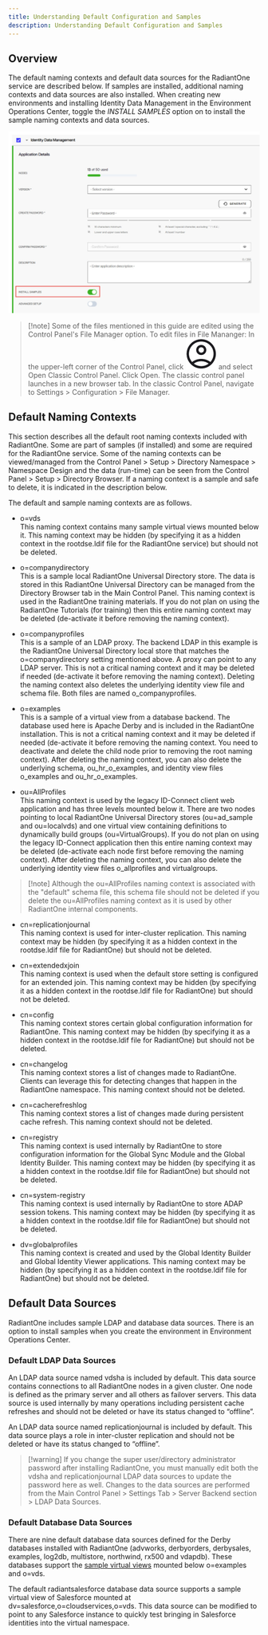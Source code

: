 ```yaml
---
title: Understanding Default Configuration and Samples
description: Understanding Default Configuration and Samples
---
```


## Overview

The default naming contexts and default data sources for the RadiantOne service are described below. If samples are installed, additional naming contexts and data sources are also installed. When creating new environments and installing Identity Data Management in the Environment Operations Center, toggle the *INSTALL SAMPLES* option on to install the sample naming contexts and data sources.

![Install Samples](Media/install-samples.jpg)

>[!note] Some of the files mentioned in this guide are edited using the Control Panel's File Manager option. To edit files in File Mananger:
In the upper-left corner of the Control Panel, click ![classic-control-panel](Media/profile-icon.png) and select Open Classic Control Panel. 
Click Open. The classic control panel launches in a new browser tab. 
In the classic Control Panel, navigate to Settings > Configuration > File Manager.

## Default Naming Contexts

This section describes all the default root naming contexts included with RadiantOne. Some are part of samples (if installed) and some are required for the RadiantOne service. Some of the naming contexts can be viewed/managed from the Control Panel > Setup > Directory Namespace > Namespace Design and the data (run-time) can be seen from the Control Panel > Setup > Directory Browser. If a naming context is a sample and safe to delete, it is indicated in the description below.

The default and sample naming contexts are as follows.

- o=vds
<br> This naming context contains many sample virtual views mounted below it. This naming context may be hidden (by specifying it as a hidden context in the rootdse.ldif file for the RadiantOne service) but should not be deleted.  

- o=companydirectory
<br> This is a sample local RadiantOne Universal Directory store. The data is stored in this RadiantOne Universal Directory can be managed from the Directory Browser tab in the Main Control Panel. This naming context is used in the RadiantOne training materials. If you do not plan on using the RadiantOne Tutorials (for training) then this entire naming context may be deleted (de-activate it before removing the naming context).

- o=companyprofiles
<br> This is a sample of an LDAP proxy. The backend LDAP in this example is the RadiantOne Universal Directory local store that matches the o=companydirectory setting mentioned above. A proxy can point to any LDAP server. This is not a critical naming context and it may be deleted if needed (de-activate it before removing the naming context). Deleting the naming context also deletes the underlying identity view file and schema file. Both files are named o_companyprofiles.

- o=examples
<br> This is a sample of a virtual view from a database backend. The database used here is Apache Derby and is included in the RadiantOne installation. This is not a critical naming context and it may be deleted if needed (de-activate it before removing the naming context. You need to deactivate and delete the child node prior to removing the root naming context). After deleting the naming context, you can also delete the underlying schema, ou_hr_o_examples, and identity view files o_examples and ou_hr_o_examples.

- ou=AllProfiles
<br> This naming context is used by the legacy ID-Connect client web application and has three levels mounted below it. There are two nodes pointing to local RadiantOne Universal Directory stores (ou=ad_sample and ou=localvds) and one virtual view containing definitions to dynamically build groups (ou=VirtualGroups). If you do not plan on using the legacy ID-Connect application then this entire naming context may be deleted (de-activate each node first before removing the naming context).
After deleting the naming context, you can also delete the underlying identity view files o_allprofiles and virtualgroups.

>[!note] Although the ou=AllProfiles naming context is associated with the "default" schema file, this schema file should not be deleted if you delete the ou=AllProfiles naming context as it is used by other RadiantOne internal components.

- cn=replicationjournal
<br> This naming context is used for inter-cluster replication. This naming context may be hidden (by specifying it as a hidden context in the rootdse.ldif file for RadiantOne) but should not be deleted.

-  cn=extendedxjoin
<br> This naming context is used when the default store setting is configured for an extended join. This naming context may be hidden (by specifying it as a hidden context in the rootdse.ldif file for RadiantOne) but should not be deleted.

- cn=config
<br> This naming context stores certain global configuration information for RadiantOne. This naming context may be hidden (by specifying it as a hidden context in the rootdse.ldif file for RadiantOne) but should not be deleted.

- cn=changelog
<br> This naming context stores a list of changes made to RadiantOne. Clients can leverage this for detecting changes that happen in the RadiantOne namespace. This naming context should not be deleted.

- cn=cacherefreshlog
<br> This naming context stores a list of changes made during persistent cache refresh. This naming context should not be deleted.

- cn=registry
<br> This naming context is used internally by RadiantOne to store configuration information for the Global Sync Module and the Global Identity Builder. This naming context may be hidden (by specifying it as a hidden context in the rootdse.ldif file for RadiantOne) but should not be deleted.

- cn=system-registry
<br> This naming context is used internally by RadiantOne to store ADAP session tokens. This naming context may be hidden (by specifying it as a hidden context in the rootdse.ldif file for RadiantOne) but should not be deleted.

- dv=globalprofiles
<br> This naming context is created and used by the Global Identity Builder and Global Identity Viewer applications. This naming context may be hidden (by specifying it as a hidden context in the rootdse.ldif file for RadiantOne) but should not be deleted.

## Default Data Sources

RadiantOne includes sample LDAP and database data sources.  There is an option to install samples when you create the environment in Environment Operations Center.

### Default LDAP Data Sources

An LDAP data source named vdsha is included by default. This data source contains connections to all RadiantOne nodes in a given cluster. One node is defined as the primary server and all others as failover servers. This data source is used internally by many operations including persistent cache refreshes and should not be deleted or have its status changed to “offline”.

An LDAP data source named replicationjournal is included by default. This data source plays a role in inter-cluster replication and should not be deleted or have its status changed to “offline”.

>[!warning] If you change the super user/directory administrator password after installing RadiantOne, you must manually edit both the vdsha and replicationjournal LDAP data sources to update the password here as well. Changes to the data sources are performed from the Main Control Panel > Settings Tab > Server Backend section > LDAP Data Sources.

### Default Database Data Sources

There are nine default database data sources defined for the Derby databases installed with RadiantOne (advworks, derbyorders, derbysales, examples, log2db, multistore, northwind, rx500 and vdapdb). These databases support the [sample virtual views](#default-naming-contexts) mounted below o=examples and o=vds.

The default radiantsalesforce database data source supports a sample virtual view of Salesforce mounted at dv=salesforce,o=cloudservices,o=vds. This data source can be modified to point to any Salesforce instance to quickly test bringing in Salesforce identities into the virtual namespace. 

